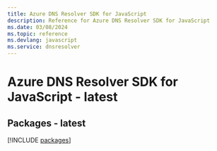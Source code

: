 ```yaml
---
title: Azure DNS Resolver SDK for JavaScript
description: Reference for Azure DNS Resolver SDK for JavaScript
ms.date: 03/08/2024
ms.topic: reference
ms.devlang: javascript
ms.service: dnsresolver
---
```

# Azure DNS Resolver SDK for JavaScript - latest
## Packages - latest
[!INCLUDE [packages](dns-resolver-index.md)]